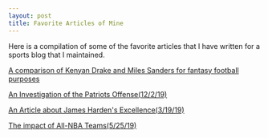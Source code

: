 ```yaml
---
layout: post
title: Favorite Articles of Mine
---
```


Here is a compilation of some of the favorite articles that I have written for a sports blog that I maintained.

[A comparison of Kenyan Drake and Miles Sanders for fantasy football purposes](https://docs.google.com/document/d/1BWpi6CLJWbdpTcDfkOPPbqb4t7vuWhqrPfgpzGCcQQY/edit?usp=sharing)

[An Investigation of the Patriots Offense(12/2/19)](https://pranavrajaram.wixsite.com/website/post/the-dysfunctional-patriots-offense-an-investigation)

[An Article about James Harden's Excellence(3/19/19)](https://pranavrajaram.wixsite.com/website/post/james-harden-is-something-else)

[The impact of All-NBA Teams(5/25/19)](https://pranavrajaram.wixsite.com/website/post/james-harden-is-something-else)
